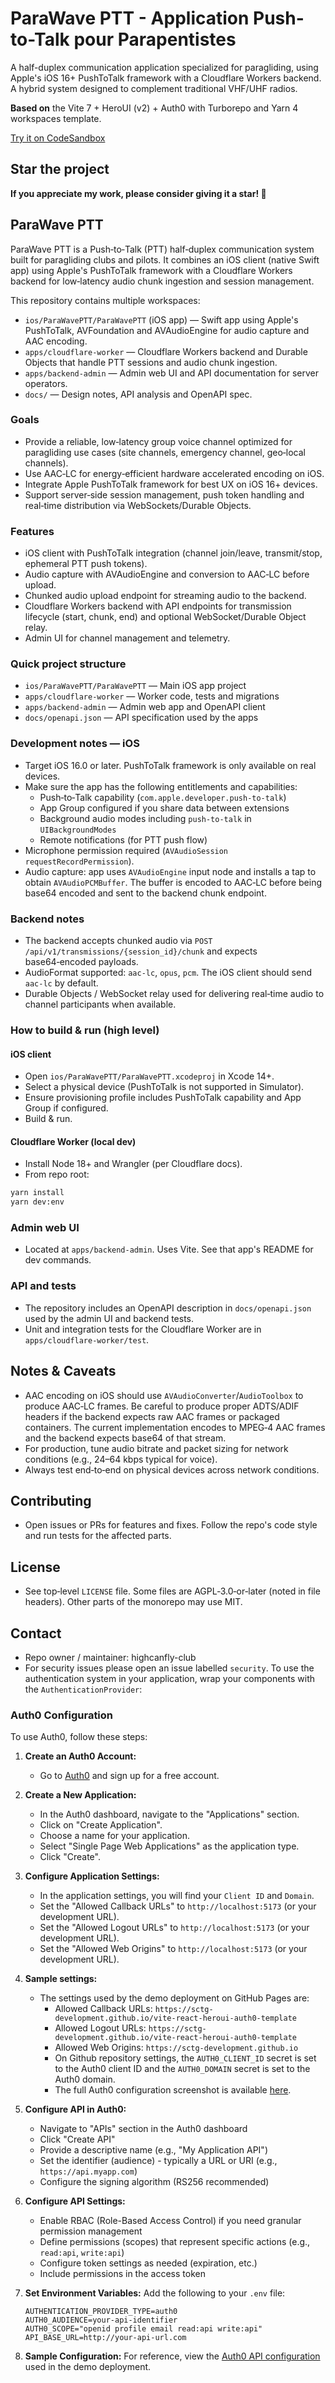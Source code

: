 # ParaWave PTT - Application Push-to-Talk pour Parapentistes

A half-duplex communication application specialized for paragliding, using Apple's iOS 16+ PushToTalk framework with a Cloudflare Workers backend. A hybrid system designed to complement traditional VHF/UHF radios.

**Based on** the Vite 7 + HeroUI (v2) + Auth0 with Turborepo and Yarn 4 workspaces template.

[Try it on CodeSandbox](https://githubbox.com/sctg-development/vite-react-heroui-auth0-template)

## Star the project

**If you appreciate my work, please consider giving it a star! 🤩**

## ParaWave PTT

ParaWave PTT is a Push‑to‑Talk (PTT) half‑duplex communication system built for paragliding clubs and pilots. It combines an iOS client (native Swift app) using Apple's PushToTalk framework with a Cloudflare Workers backend for low‑latency audio chunk ingestion and session management.

This repository contains multiple workspaces:

- `ios/ParaWavePTT/ParaWavePTT` (iOS app) — Swift app using Apple's PushToTalk, AVFoundation and AVAudioEngine for audio capture and AAC encoding.
- `apps/cloudflare-worker` — Cloudflare Workers backend and Durable Objects that handle PTT sessions and audio chunk ingestion.
- `apps/backend-admin` — Admin web UI and API documentation for server operators.
- `docs/` — Design notes, API analysis and OpenAPI spec.

### Goals
- Provide a reliable, low‑latency group voice channel optimized for paragliding use cases (site channels, emergency channel, geo‑local channels).
- Use AAC‑LC for energy‑efficient hardware accelerated encoding on iOS.
- Integrate Apple PushToTalk framework for best UX on iOS 16+ devices.
- Support server‑side session management, push token handling and real‑time distribution via WebSockets/Durable Objects.

### Features
- iOS client with PushToTalk integration (channel join/leave, transmit/stop, ephemeral PTT push tokens).
- Audio capture with AVAudioEngine and conversion to AAC‑LC before upload.
- Chunked audio upload endpoint for streaming audio to the backend.
- Cloudflare Workers backend with API endpoints for transmission lifecycle (start, chunk, end) and optional WebSocket/Durable Object relay.
- Admin UI for channel management and telemetry.

### Quick project structure
- `ios/ParaWavePTT/ParaWavePTT` — Main iOS app project
- `apps/cloudflare-worker` — Worker code, tests and migrations
- `apps/backend-admin` — Admin web app and OpenAPI client
- `docs/openapi.json` — API specification used by the apps

### Development notes — iOS
- Target iOS 16.0 or later. PushToTalk framework is only available on real devices.
- Make sure the app has the following entitlements and capabilities:
   - Push‑to‑Talk capability (`com.apple.developer.push-to-talk`)
   - App Group configured if you share data between extensions
   - Background audio modes including `push-to-talk` in `UIBackgroundModes`
   - Remote notifications (for PTT push flow)
- Microphone permission required (`AVAudioSession` `requestRecordPermission`).
- Audio capture: app uses `AVAudioEngine` input node and installs a tap to obtain `AVAudioPCMBuffer`. The buffer is encoded to AAC‑LC before being base64 encoded and sent to the backend chunk endpoint.

### Backend notes
- The backend accepts chunked audio via `POST /api/v1/transmissions/{session_id}/chunk` and expects base64‑encoded payloads.
- AudioFormat supported: `aac-lc`, `opus`, `pcm`. The iOS client should send `aac-lc` by default.
- Durable Objects / WebSocket relay used for delivering real‑time audio to channel participants when available.

### How to build & run (high level)

#### iOS client
- Open `ios/ParaWavePTT/ParaWavePTT.xcodeproj` in Xcode 14+.
- Select a physical device (PushToTalk is not supported in Simulator).
- Ensure provisioning profile includes PushToTalk capability and App Group if configured.
- Build & run.

#### Cloudflare Worker (local dev)
- Install Node 18+ and Wrangler (per Cloudflare docs).
- From repo root:

```bash
yarn install
yarn dev:env
```

### Admin web UI
- Located at `apps/backend-admin`. Uses Vite. See that app's README for dev commands.

### API and tests
- The repository includes an OpenAPI description in `docs/openapi.json` used by the admin UI and backend tests.
- Unit and integration tests for the Cloudflare Worker are in `apps/cloudflare-worker/test`.

## Notes & Caveats
- AAC encoding on iOS should use `AVAudioConverter`/`AudioToolbox` to produce AAC‑LC frames. Be careful to produce proper ADTS/ADIF headers if the backend expects raw AAC frames or packaged containers. The current implementation encodes to MPEG‑4 AAC frames and the backend expects base64 of that stream.
- For production, tune audio bitrate and packet sizing for network conditions (e.g., 24–64 kbps typical for voice).
- Always test end‑to‑end on physical devices across network conditions.

## Contributing
- Open issues or PRs for features and fixes. Follow the repo's code style and run tests for the affected parts.

## License
- See top‑level `LICENSE` file. Some files are AGPL‑3.0‑or‑later (noted in file headers). Other parts of the monorepo may use MIT.

## Contact
- Repo owner / maintainer: highcanfly-club
- For security issues please open an issue labelled `security`.
To use the authentication system in your application, wrap your components with the `AuthenticationProvider`:

### Auth0 Configuration

To use Auth0, follow these steps:

1. **Create an Auth0 Account:**
   - Go to [Auth0](https://auth0.com) and sign up for a free account.

2. **Create a New Application:**
   - In the Auth0 dashboard, navigate to the "Applications" section.
   - Click on "Create Application".
   - Choose a name for your application.
   - Select "Single Page Web Applications" as the application type.
   - Click "Create".

3. **Configure Application Settings:**
   - In the application settings, you will find your `Client ID` and `Domain`.
   - Set the "Allowed Callback URLs" to `http://localhost:5173` (or your development URL).
   - Set the "Allowed Logout URLs" to `http://localhost:5173` (or your development URL).
   - Set the "Allowed Web Origins" to `http://localhost:5173` (or your development URL).

4. **Sample settings:**
   - The settings used by the demo deployment on GitHub Pages are:
     - Allowed Callback URLs: `https://sctg-development.github.io/vite-react-heroui-auth0-template`
     - Allowed Logout URLs: `https://sctg-development.github.io/vite-react-heroui-auth0-template`
     - Allowed Web Origins: `https://sctg-development.github.io`
     - On Github repository settings, the `AUTH0_CLIENT_ID` secret is set to the Auth0 client ID and the `AUTH0_DOMAIN` secret is set to the Auth0 domain.
     - The full Auth0 configuration screenshot is available [here](https://sctg-development.github.io/vite-react-heroui-auth0-template/auth0-settings.pdf).

5. **Configure API in Auth0:**
   - Navigate to "APIs" section in the Auth0 dashboard
   - Click "Create API"
   - Provide a descriptive name (e.g., "My Application API")
   - Set the identifier (audience) - typically a URL or URI (e.g., `https://api.myapp.com`)
   - Configure the signing algorithm (RS256 recommended)

6. **Configure API Settings:**
   - Enable RBAC (Role-Based Access Control) if you need granular permission management
   - Define permissions (scopes) that represent specific actions (e.g., `read:api`, `write:api`)
   - Configure token settings as needed (expiration, etc.)
   - Include permissions in the access token

7. **Set Environment Variables:**
   Add the following to your `.env` file:

   ```env
   AUTHENTICATION_PROVIDER_TYPE=auth0
   AUTH0_AUDIENCE=your-api-identifier
   AUTH0_SCOPE="openid profile email read:api write:api"
   API_BASE_URL=http://your-api-url.com
   ```

8. **Sample Configuration:**
   For reference, view the [Auth0 API configuration](https://sctg-development.github.io/vite-react-heroui-auth0-template/auth0-api.pdf) used in the demo deployment.
